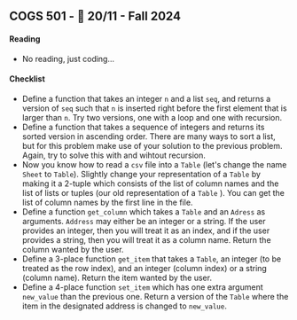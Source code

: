 COGS 501 - :calendar: 20/11 - Fall 2024
-----------------------------------------------

#### Reading
* No reading, just coding...

#### Checklist 
* Define a function that takes an integer `n` and a list `seq`, and returns a
    version of `seq` such that `n` is inserted right before the first element
    that is larger than `n`. Try two versions, one with a loop and one with
    recursion. 
* Define a function that takes a sequence of integers and returns its sorted
    version in ascending order. There are many ways to sort a list, but for this
    problem make use of your solution to the previous problem. Again, try to
    solve this with and wihtout recursion.
* Now you know how to read a `csv` file into a `Table` (let's change the name
    `Sheet` to `Table`). Slightly change your representation of a `Table` by
    making it a 2-tuple which consists of the list of column names and the list
    of lists or tuples (our old representation of a `Table` ). You can get the list of
    column names by the first line in the file.
* Define a function `get_column` which takes a `Table` and an `Adress` as
    arguments. `Address` may either be an integer or a string. If the user
    provides an integer, then you will treat it as an index, and if the user
    provides a string, then you will treat it as a column name. Return the
    column wanted by the user.
* Define a  3-place function `get_item` that takes a `Table`, an integer (to be
    treated as the row index), and an integer (column index) or a string (column
    name). Return the item wanted by the user.
* Define a 4-place function `set_item` which has one extra argument `new_value` than the
    previous one. Return a version of the `Table` where the item in the
    designated address is changed to `new_value`. 
